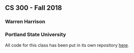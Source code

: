 ## CS 300 - Fall 2018
### Warren Harrison
### Portland State University

All code for this class has been put in its own repository [here](https://github.com/samgomena/frupal).

